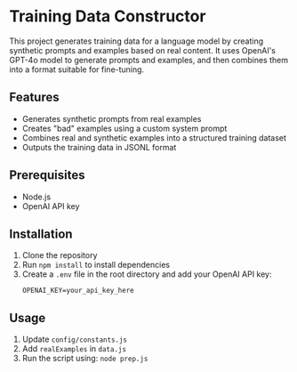 # Training Data Constructor
This project generates training data for a language model by creating synthetic prompts and examples based on real content. It uses OpenAI's GPT-4o model to generate prompts and examples, and then combines them into a format suitable for fine-tuning.

## Features
- Generates synthetic prompts from real examples
- Creates "bad" examples using a custom system prompt
- Combines real and synthetic examples into a structured training dataset
- Outputs the training data in JSONL format

## Prerequisites
- Node.js
- OpenAI API key

## Installation
1. Clone the repository
2. Run `npm install` to install dependencies
3. Create a `.env` file in the root directory and add your OpenAI API key:
   ```
   OPENAI_KEY=your_api_key_here
   ```

## Usage
1. Update `config/constants.js`
2. Add `realExamples` in `data.js`
3. Run the script using: `node prep.js`
